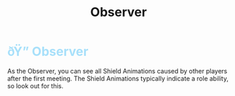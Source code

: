﻿---
lang: en-US
title: Observer
prev: Mortician
next: Oracle
---
# <font color="#a8e0fa">ðŸ”­ <b>Observer</b></font> <Badge text="Support" type="tip" vertical="middle"/>

As the Observer, you can see all Shield Animations caused by other players after the first meeting. The Shield Animations typically indicate a role ability, so look out for this.